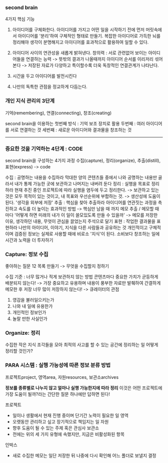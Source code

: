 
### second brain
4가지 핵심 기능
1. 아이디어를 구체화한다.
아이디어를 가지고 어떤 일을 시작하기 전에 먼저 머릿속에서 아이디어를 '분리'하여 구체적인 형태로 만들기. 복잡한 아이디어로 가득한 뇌를 정리해야 생각이 분명해지고 아이디어를 효과적으로 활용하여 일할 수 있다.

2. 아이디어 사이의 연관성을 새롭게 밝혀낸다.
창의력 : 서로 관련없어 보이는 아이디어들을 연결하는 능력 -> 뜻밖의 결과가 나올때까지 아이디어 순서를 이리저리 섞어본다 -> 저장된 자료가 다양하고 특이할수록 더욱 독창적인 연결관계가 나타난다.

3. 시간을 두고 아이디어를 발전시킨다

5. 나만의 독특한 관점을 정교하게 다듬는다.


### 개인 지식 관리의 3단계
기억(remembering), 연결(connecting), 창조(creating)

second brain을 이용하는 첫번째 방식 : 기억 보조 장치로 활용
두번째 : 여러 아이디어를 서로 연결하는 것
세번째 : 새로운 아이디어와 결과물을 창조하는 것


---

### 중요한 것을 기억하는 4단계 : CODE
second brain을 구성하는 4가지 과정
수집(capture), 정리(organize), 추출(distill), 표현(express) -> code

수집 : 공명하는 내용을 수집하라
막대한 양의 콘텐츠들 중에서 나와 공명하는 내용만 골라서 내가 통제 가능한 곳에 보관하고 나머지는 내버려 둔다
정리 : 실행을 목표로 정리하라
현재 추진 중인 프로젝트에 따라 실행을 염두에 두고 정리한다. -> 보관하고 있는 것은 모두 목적이 있는 것이고, 내 목표와 우선순위에 부합하는 것. -> 생산성에 도움이 된다.
'생각을 외부에 저장'
추출 : 핵심을 찾아 추출하라
아이디어를 연관짓는 과정을 촉진하고 속도를 더 높이는 효과적인 방법 -> 핵심만 남을 때 까지 메모 추출 / 메모할 때 마다 '어떻게 하면 미래의 내가 이 일이 쓸모있도록 만들 수 있을까' -> 메모를 저장한 이유, 생각하던 내용, 무엇이 관심을 끌었는지 주석으로 달기
표현 : 작업한 결과물을 표현하라
나만의 아이디어, 이야기,  지식을 다른 사람들과 공유하는 것
개인적이고 구체적이며 검증된 정보는 실제로 사용할 때에 비로소 '지식'이 된다.
소비보다 창조하는 일에 시간과 노력을 더 투자하기

### Capture: 정보 수집
좋아하는 질문 12 목록 만들기 -> 무엇을 수집할지 정하기

수집 기준 : 너무 많거나 적게 보관하지 않는 방법
콘텐츠마다 중요한 가치가 균등하게 배분되지 않는다! -> 가장 중요하고 유용하며 내용이 풍부한 자료만 발췌하여 간결하게 메모한 후 저장
너무 많이 저장하지 않는다! -> 큐레이터의 관점

1. 영감을 불러일으키는가
2. 나와 내 일에 유용한가
3. 개인적인 정보인가
4. 놀랄 만한 사실인가


### Organize: 정리

수집한 작은 지식 조각들을 모아 최적의 사고를 할 수 있는 공간에 정리하는 일
어떻게 정리할 것인가?

### PARA 시스템 : 실행 가능성에 따른 정보 분류 방법
프로젝트project, 영역area, 자원resources, 보관소archives

**정보를 종류별로 나누지 않고 얼마나 실행 가능한지에 따라 정리**
이것은 어떤 프로젝트에 가장 도움이 될까?라는 간단한 질문 하나에만 답하면 된다!

프로젝트
+ 일이나 생활에서 현재 진행 중이며 단기간 노력이 필요한 일
영역
+ 오랫동안 관리하고 싶고 장기적으로 책임지는 일
자원
+ 향후 도움이 될 수 있는 주제 혹은 관심사
보관소
+ 전에는 위의 세 가지 유형에 속했지만, 지금은 비활성화된 항목

인박스
+ 새로 수집한 메모는 일단 저장한 뒤 나중에 다시 확인해 어느 폴더로 보낼지 결정
